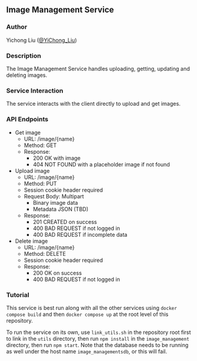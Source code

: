 ## Image Management Service

### Author

Yichong Liu ([@YiChong_Liu](https://github.com/YiChong-Liu))

### Description

The Image Management Service handles uploading, getting, updating and deleting images.

### Service Interaction

The service interacts with the client directly to upload and get images.

### API Endpoints

- Get image
  - URL: /image/{name}
  - Method: GET
  - Response: 
    - 200 OK with image 
    - 404 NOT FOUND with a placeholder image if not found 
- Upload image
  - URL: /image/{name}
  - Method: PUT
  - Session cookie header required
  - Request Body: Multipart
    - Binary image data
    - Metadata JSON (TBD)
  - Response: 
    - 201 CREATED on success
    - 400 BAD REQUEST if not logged in
    - 400 BAD REQUEST if incomplete data
- Delete image
  - URL: /image/{name}
  - Method: DELETE
  - Session cookie header required
  - Response:
    - 200 OK on success
    - 400 BAD REQUEST if not logged in



### Tutorial

This service is best run along with all the other services using `docker compose build` and then `docker compose up` at the root level of this repository.

To run the service on its own, use `link_utils.sh` in the repository root first to link in the `utils` directory, then run `npm install` in the `image_management` directory, then run `npm start`. Note that the database needs to be running as well under the host name `image_managementsdb`, or this will fail.